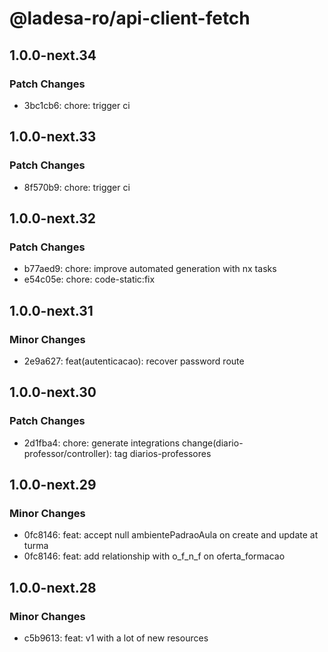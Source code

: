# @ladesa-ro/api-client-fetch

## 1.0.0-next.34

### Patch Changes

- 3bc1cb6: chore: trigger ci

## 1.0.0-next.33

### Patch Changes

- 8f570b9: chore: trigger ci

## 1.0.0-next.32

### Patch Changes

- b77aed9: chore: improve automated generation with nx tasks
- e54c05e: chore: code-static:fix

## 1.0.0-next.31

### Minor Changes

- 2e9a627: feat(autenticacao): recover password route

## 1.0.0-next.30

### Patch Changes

- 2d1fba4: chore: generate integrations
  change(diario-professor/controller): tag diarios-professores

## 1.0.0-next.29

### Minor Changes

- 0fc8146: feat: accept null ambientePadraoAula on create and update at turma
- 0fc8146: feat: add relationship with o_f_n_f on oferta_formacao

## 1.0.0-next.28

### Minor Changes

- c5b9613: feat: v1 with a lot of new resources
